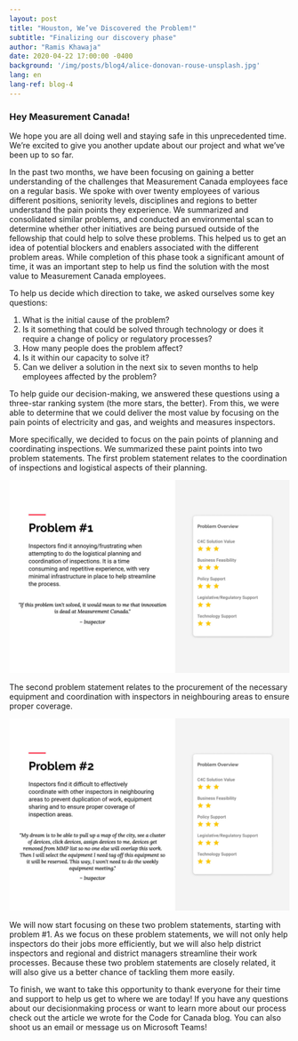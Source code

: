 ```yaml
---
layout: post
title: "Houston, We’ve Discovered the Problem!"
subtitle: "Finalizing our discovery phase"
author: "Ramis Khawaja"
date: 2020-04-22 17:00:00 -0400
background: '/img/posts/blog4/alice-donovan-rouse-unsplash.jpg'
lang: en
lang-ref: blog-4
---
```



<h3>Hey Measurement Canada!</h3>

<p>
We hope you are all doing well and staying safe in this unprecedented time. We’re excited to give you another update about our project and what we’ve been up to so far.
</p>

<p>
In the past two months, we have been focusing on gaining a better understanding of the challenges that Measurement Canada employees face on a regular basis. 
We spoke with over twenty employees of various different positions, seniority levels, disciplines and regions to better understand the pain points they experience.
We summarized and consolidated similar problems, and conducted an environmental scan to determine whether other initiatives are being pursued outside of the 
fellowship that could help to solve these problems. This helped us to get an idea of potential blockers and enablers associated with the different problem areas. 
While completion of this phase took a significant amount of time, it was an important step to help us find the solution with the most value to Measurement Canada employees.
</p>

<p>To help us decide which direction to take, we asked ourselves some key questions: 
  <ol class="pg-list">
    <li>
      What is the initial cause of the problem? 
    </li>
     <li>
      Is it something that could be solved through technology or does it require a change of policy or regulatory processes? 
    </li>
    <li>
      How many people does the problem affect?
    </li>
    <li>
      Is it within our capacity to solve it?
    </li>
    <li>
      Can we deliver a solution in the next six to seven months to help employees affected by the problem?
    </li>
  </ol>
</p>
 
<p>
  To help guide our decision-making, we answered these questions using a three-star ranking system (the more stars, the better). From this, we were able to determine that we could deliver the most value by focusing on the pain points of electricity and gas, and weights and measures inspectors. 
</p>
 
<p>
  More specifically, we decided to focus on the pain points of planning and coordinating inspections. We summarized these paint points into two problem statements.
The first problem statement relates to the coordination of inspections and logistical aspects of their planning.
</p>

<img class="img-fluid img_border" src="/img/posts/blog4/blg-asset-problem-1-en.jpg" alt="Problem #1">

<p>
The second problem statement relates to the procurement of the necessary equipment and coordination with inspectors in neighbouring areas to ensure proper coverage.
</p>

<img class="img-fluid img_border" src="/img/posts/blog4/blg-asset-problem-2-en.jpg" alt="Problem #2">

<p>
We will now start focusing on these two problem statements, starting with problem #1. As we focus on these problem statements, we will not only help inspectors do their jobs more efficiently, but we will also help district inspectors and regional and district managers streamline their work processes. Because these two problem statements are closely related, it will also give us a better chance of tackling them more easily.
</p>

<p>
To finish, we want to take this opportunity to thank everyone for their time and support to help us get to where we are today!  If you have any questions about our decisionmaking process or want to learn more about our process check out the article we wrote for the Code for Canada blog. You can also shoot us an email or message us on Microsoft Teams!
</p>
